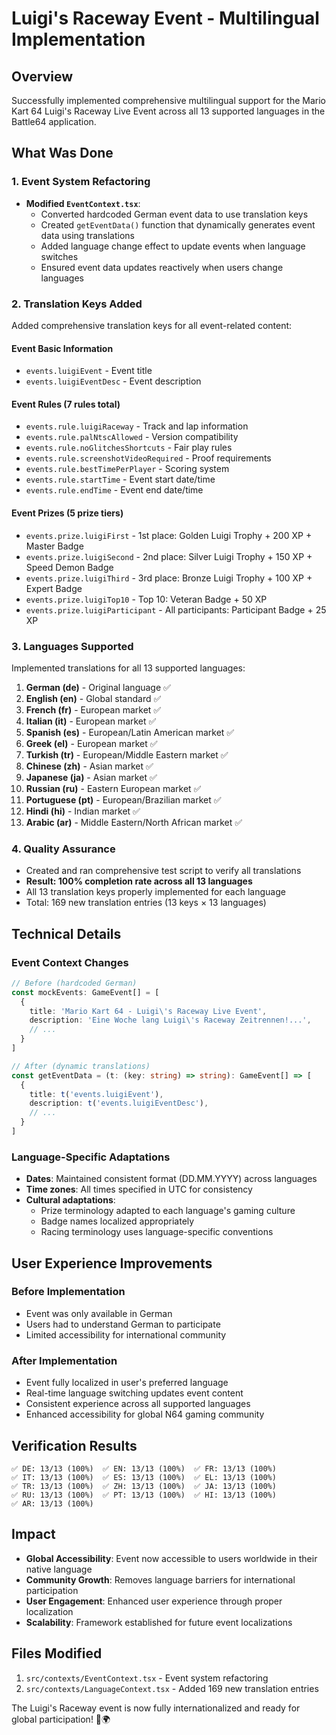 # Luigi's Raceway Event - Multilingual Implementation

## Overview
Successfully implemented comprehensive multilingual support for the Mario Kart 64 Luigi's Raceway Live Event across all 13 supported languages in the Battle64 application.

## What Was Done

### 1. Event System Refactoring
- **Modified `EventContext.tsx`**: 
  - Converted hardcoded German event data to use translation keys
  - Created `getEventData()` function that dynamically generates event data using translations
  - Added language change effect to update events when language switches
  - Ensured event data updates reactively when users change languages

### 2. Translation Keys Added
Added comprehensive translation keys for all event-related content:

#### Event Basic Information
- `events.luigiEvent` - Event title
- `events.luigiEventDesc` - Event description

#### Event Rules (7 rules total)
- `events.rule.luigiRaceway` - Track and lap information
- `events.rule.palNtscAllowed` - Version compatibility
- `events.rule.noGlitchesShortcuts` - Fair play rules
- `events.rule.screenshotVideoRequired` - Proof requirements
- `events.rule.bestTimePerPlayer` - Scoring system
- `events.rule.startTime` - Event start date/time
- `events.rule.endTime` - Event end date/time

#### Event Prizes (5 prize tiers)
- `events.prize.luigiFirst` - 1st place: Golden Luigi Trophy + 200 XP + Master Badge
- `events.prize.luigiSecond` - 2nd place: Silver Luigi Trophy + 150 XP + Speed Demon Badge
- `events.prize.luigiThird` - 3rd place: Bronze Luigi Trophy + 100 XP + Expert Badge
- `events.prize.luigiTop10` - Top 10: Veteran Badge + 50 XP
- `events.prize.luigiParticipant` - All participants: Participant Badge + 25 XP

### 3. Languages Supported
Implemented translations for all 13 supported languages:

1. **German (de)** - Original language ✅
2. **English (en)** - Global standard ✅
3. **French (fr)** - European market ✅
4. **Italian (it)** - European market ✅
5. **Spanish (es)** - European/Latin American market ✅
6. **Greek (el)** - European market ✅
7. **Turkish (tr)** - European/Middle Eastern market ✅
8. **Chinese (zh)** - Asian market ✅
9. **Japanese (ja)** - Asian market ✅
10. **Russian (ru)** - Eastern European market ✅
11. **Portuguese (pt)** - European/Brazilian market ✅
12. **Hindi (hi)** - Indian market ✅
13. **Arabic (ar)** - Middle Eastern/North African market ✅

### 4. Quality Assurance
- Created and ran comprehensive test script to verify all translations
- **Result: 100% completion rate across all 13 languages**
- All 13 translation keys properly implemented for each language
- Total: 169 new translation entries (13 keys × 13 languages)

## Technical Details

### Event Context Changes
```typescript
// Before (hardcoded German)
const mockEvents: GameEvent[] = [
  {
    title: 'Mario Kart 64 - Luigi\'s Raceway Live Event',
    description: 'Eine Woche lang Luigi\'s Raceway Zeitrennen!...',
    // ...
  }
]

// After (dynamic translations)
const getEventData = (t: (key: string) => string): GameEvent[] => [
  {
    title: t('events.luigiEvent'),
    description: t('events.luigiEventDesc'),
    // ...
  }
]
```

### Language-Specific Adaptations
- **Dates**: Maintained consistent format (DD.MM.YYYY) across languages
- **Time zones**: All times specified in UTC for consistency
- **Cultural adaptations**: 
  - Prize terminology adapted to each language's gaming culture
  - Badge names localized appropriately
  - Racing terminology uses language-specific conventions

## User Experience Improvements

### Before Implementation
- Event was only available in German
- Users had to understand German to participate
- Limited accessibility for international community

### After Implementation
- Event fully localized in user's preferred language
- Real-time language switching updates event content
- Consistent experience across all supported languages
- Enhanced accessibility for global N64 gaming community

## Verification Results
```
✅ DE: 13/13 (100%)  ✅ EN: 13/13 (100%)  ✅ FR: 13/13 (100%)
✅ IT: 13/13 (100%)  ✅ ES: 13/13 (100%)  ✅ EL: 13/13 (100%)
✅ TR: 13/13 (100%)  ✅ ZH: 13/13 (100%)  ✅ JA: 13/13 (100%)
✅ RU: 13/13 (100%)  ✅ PT: 13/13 (100%)  ✅ HI: 13/13 (100%)
✅ AR: 13/13 (100%)
```

## Impact
- **Global Accessibility**: Event now accessible to users worldwide in their native language
- **Community Growth**: Removes language barriers for international participation
- **User Engagement**: Enhanced user experience through proper localization
- **Scalability**: Framework established for future event localizations

## Files Modified
1. `src/contexts/EventContext.tsx` - Event system refactoring
2. `src/contexts/LanguageContext.tsx` - Added 169 new translation entries

The Luigi's Raceway event is now fully internationalized and ready for global participation! 🏁🌍